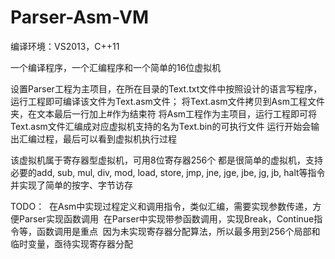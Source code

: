 # Parser-Asm-VM

编译环境：VS2013，C++11

一个编译程序，一个汇编程序和一个简单的16位虚拟机

设置Parser工程为主项目，在所在目录的Text.txt文件中按照设计的语言写程序，运行工程即可编译该文件为Text.asm文件；
将Text.asm文件拷贝到Asm工程文件夹，在文本最后一行加上#作为结束符
将Asm工程作为主项目，运行工程即可将Text.asm文件汇编成对应虚拟机支持的名为Text.bin的可执行文件
运行开始会输出汇编过程，最后可以看到虚拟机执行过程

该虚拟机属于寄存器型虚拟机，可用8位寄存器256个
都是很简单的虚拟机，支持必要的add, sub, mul, div, mod, load, store, jmp, jne, jge, jbe, jg, jb, halt等指令
并实现了简单的按字、字节访存

TODO：
  在Asm中实现过程定义和调用指令，类似汇编，需要实现参数传递，方便Parser实现函数调用
  在Parser中实现带参函数调用，实现Break，Continue指令等，函数调用是重点
  因为未实现寄存器分配算法，所以最多用到256个局部和临时变量，亟待实现寄存器分配
